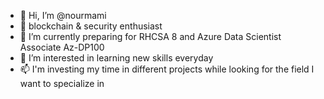 - 👋 Hi, I’m @nourmami
- 👀 blockchain & security enthusiast 
- 🌱 I’m currently preparing for RHCSA 8 and Azure Data Scientist Associate Az-DP100
- 💞️ I’m interested in learning new skills everyday 
- 📫 I'm investing my time in different projects while looking for the field I want to specialize in


